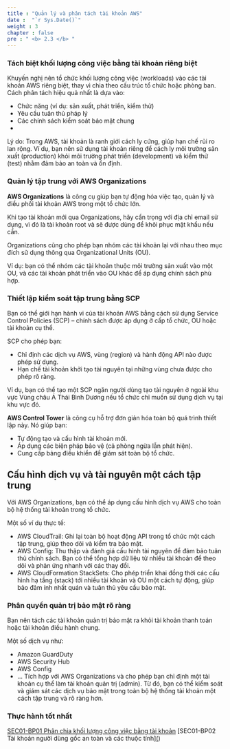 ```yaml
---
title : "Quản lý và phân tách tài khoản AWS"
date :  "`r Sys.Date()`" 
weight : 3 
chapter : false
pre : " <b> 2.3 </b> "
---
```

### Tách biệt khối lượng công việc bằng tài khoản riêng biệt
Khuyến nghị nên tổ chức khối lượng công việc (workloads) vào các tài khoản AWS riêng biệt, thay vì chia theo cấu trúc tổ chức hoặc phòng ban. Cách phân tách hiệu quả nhất là dựa vào:
- Chức năng (ví dụ: sản xuất, phát triển, kiểm thử)
- Yêu cầu tuân thủ pháp lý
- Các chính sách kiểm soát bảo mật chung
- 
Lý do: Trong AWS, tài khoản là ranh giới cách ly cứng, giúp hạn chế rủi ro lan rộng. Ví dụ, bạn nên sử dụng tài khoản riêng để cách ly môi trường sản xuất (production) khỏi môi trường phát triển (development) và kiểm thử (test) nhằm đảm bảo an toàn và ổn định.

### Quản lý tập trung với AWS Organizations
**AWS Organizations** là công cụ giúp bạn tự động hóa việc tạo, quản lý và điều phối tài khoản AWS trong một tổ chức lớn.

Khi tạo tài khoản mới qua Organizations, hãy cẩn trọng với địa chỉ email sử dụng, vì đó là tài khoản root và sẽ được dùng để khôi phục mật khẩu nếu cần.

Organizations cũng cho phép bạn nhóm các tài khoản lại với nhau theo mục đích sử dụng thông qua Organizational Units (OU).

Ví dụ: bạn có thể nhóm các tài khoản thuộc môi trường sản xuất vào một OU, và các tài khoản phát triển vào OU khác để áp dụng chính sách phù hợp.

### Thiết lập kiểm soát tập trung bằng SCP
Bạn có thể giới hạn hành vi của tài khoản AWS bằng cách sử dụng Service Control Policies (SCP) – chính sách được áp dụng ở cấp tổ chức, OU hoặc tài khoản cụ thể.

SCP cho phép bạn:
- Chỉ định các dịch vụ AWS, vùng (region) và hành động API nào được phép sử dụng.
- Hạn chế tài khoản khởi tạo tài nguyên tại những vùng chưa được cho phép rõ ràng.

Ví dụ, bạn có thể tạo một SCP ngăn người dùng tạo tài nguyên ở ngoài khu vực Vùng châu Á Thái Bình Dương nếu tổ chức chỉ muốn sử dụng dịch vụ tại khu vực đó.

**AWS Control Tower** là công cụ hỗ trợ đơn giản hóa toàn bộ quá trình thiết lập này. Nó giúp bạn:
- Tự động tạo và cấu hình tài khoản mới.
- Áp dụng các biện pháp bảo vệ (cả phòng ngừa lẫn phát hiện).
- Cung cấp bảng điều khiển để giám sát toàn bộ tổ chức.

## Cấu hình dịch vụ và tài nguyên một cách tập trung
Với AWS Organizations, bạn có thể áp dụng cấu hình dịch vụ AWS cho toàn bộ hệ thống tài khoản trong tổ chức.

Một số ví dụ thực tế:
- AWS CloudTrail: Ghi lại toàn bộ hoạt động API trong tổ chức một cách tập trung, giúp theo dõi và kiểm tra bảo mật.
- AWS Config: Thu thập và đánh giá cấu hình tài nguyên để đảm bảo tuân thủ chính sách. Bạn có thể tổng hợp dữ liệu từ nhiều tài khoản để theo dõi và phản ứng nhanh với các thay đổi.
- AWS CloudFormation StackSets: Cho phép triển khai đồng thời các cấu hình hạ tầng (stack) tới nhiều tài khoản và OU một cách tự động, giúp bảo đảm ính nhất quán và tuân thủ yêu cầu bảo mật.

### Phân quyền quản trị bảo mật rõ ràng
Bạn nên tách các tài khoản quản trị bảo mật ra khỏi tài khoản thanh toán hoặc tài khoản điều hành chung.

Một số dịch vụ như:
- Amazon GuardDuty
- AWS Security Hub
- AWS Config
- ...
Tích hợp với AWS Organizations và cho phép bạn chỉ định một tài khoản cụ thể làm tài khoản quản trị (admin). Từ đó, bạn có thể kiểm soát và giám sát các dịch vụ bảo mật trong toàn bộ hệ thống tài khoản một cách tập trung và rõ ràng hơn.

### Thực hành tốt nhất
[SEC01-BP01 Phân chia khối lượng công việc bằng tài khoản](https://docs.aws.amazon.com/wellarchitected/latest/security-pillar/sec_securely_operate_multi_accounts.html)
[SEC01-BP02 Tài khoản người dùng gốc an toàn và các thuộc tính][(](https://docs.aws.amazon.com/wellarchitected/latest/security-pillar/sec_securely_operate_aws_account.html))
